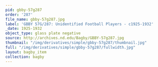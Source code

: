 ```yaml
---
pid: gbby-57g287
order: '287'
file_name: gbby-57g287.jpg
label: 'GBBY 57G/287: Unidentified Football Players - c1925-1932'
_date: 1925-1932
object_type: glass plate negative
source: http://archives.nd.edu/Bagby/GBBY-57g287.jpg
thumbnail: "/img/derivatives/simple/gbby-57g287/thumbnail.jpg"
full: "/img/derivatives/simple/gbby-57g287/fullwidth.jpg"
layout: bagby_item
collection: bagby
---
```

